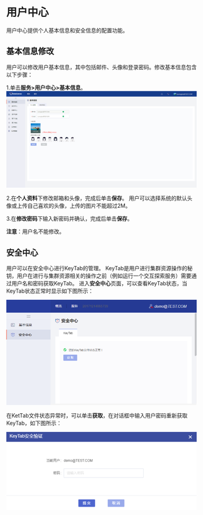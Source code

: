 # 用户中心

用户中心提供个人基本信息和安全信息的配置功能。

## 基本信息修改
用户可以修改用户基本信息，其中包括邮件、头像和登录密码。修改基本信息包含以下步骤：

1.单击**服务>用户中心>基本信息**。
![](/assets/用户中心基本信息.png)

2.在**个人资料**下修改邮箱和头像，完成后单击**保存**。
  用户可以选择系统的默认头像或上传自己喜欢的头像，上传的图片不能超过2M。

3.在**修改密码**下输入新密码并确认，完成后单击**保存**。

**注意**：用户名不能修改。


## 安全中心
用户可以在安全中心进行KeyTab的管理。
KeyTab是用户进行集群资源操作的秘钥，用户在进行与集群资源相关的操作之前（例如运行一个交互探索服务）需要通过用户名和密码获取KeyTab。
进入**安全中心**页面，可以查看KeyTab状态，当KeyTab状态正常时显示如下图所示：

![](/user_guide/fig/fig_64.png)

在KetTab文件状态异常时，可以单击**获取**，在对话框中输入用户密码重新获取KeyTab，如下图所示：

![](/user_guide/fig/fig_65.png)
